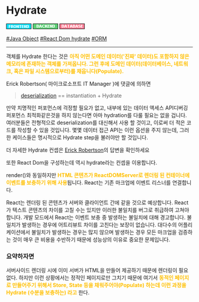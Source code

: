 # Hydrate

![Frontend](../../2TAT1C/Label_Frontend.png)
![Backend](../../2TAT1C/Label_Backend.png)
![Database](../../2TAT1C/Label_Database.png)

<a href="https://stackoverflow.com/questions/6991135/what-does-it-mean-to-hydrate-an-object#:~:text=Hydration%20refers%20to%20the%20process,been%20loaded%20into%20the%20object.&text=This%20is%20one%20method%20that,not%20going%20to%20be%20used.">#Java Object</a>
<a href="https://ko.reactjs.org/docs/react-dom.html#hydrate">#React Dom hydrate</a>
<a href="">#ORM</a>

---

객체를 Hydrate 한다는 것은 <span style="color:#FFBF00; font-weight:bold;">아직 어떤 도메인 데이터('진짜' 데이터)도 포함하지 않은 메모리에 존재하는 객체를 가져옵니다. 그런 후에 도메인 데이터(데이터베이스, 네트워크, 혹은 파일 시스템으로부터)를 채웁니다(Populate).</span>

Erick Robertson( 마이크로소프트 IT Manager )에 댓글에 의하면

> [deserialization](https://github.com/MoonSupport/DICTIONARY/blob/master/S/Serialize.md) == instantiation + Hydrate

만약 치명적인 퍼포먼스에 걱정할 필요가 없고, 내부에 있는 데이터 액세스 API디버깅 퍼포먼스 최적화같은것을 하지 않는다면 아마 hydration를 다룰 필요는 없을 겁니다.
여러분들은 전형적으로 deserialization를 대신해서 사용 할 것이고, 이로써 더 적은 코드를 작성할 수 있을 것입니다. 몇몇 데이터 접근 API는 이런 옵션을 주지 않는데, 그러한 케이스들은 명시적으로 Hydrate step을 불러야만 할 것입니다.

더 자세한 Hydrate 컨셉은 <a href="https://stackoverflow.com/questions/6991135/what-does-it-mean-to-hydrate-an-object">Erick Robertson</a>의 답변을 확인하세요

또한 React Dom을 구성하는데 역시 hydrate라는 컨셉을 이용합니다.

render()와 동일하지만 <span style="color:#FFBF00; font-weight:bold;">HTML 콘텐츠가 ReactDOMServer로 렌더링 된 컨테이너에 이벤트를 보충하기 위해 사용</span>됩니다. React는 기존 마크업에 이벤트 리스너를 연결합니다.

React는 렌더링 된 콘텐츠가 서버와 클라이언트 간에 같을 것으로 예상합니다. React가 텍스트 콘텐츠의 차이를 고칠 수는 있지만 이러한 불일치를 버그로 취급하여 고쳐야 합니다. 개발 모드에서 React는 이벤트 보충 중 발생하는 불일치에 대해 경고합니다. 불일치가 발생하는 경우에 어트리뷰트 차이를 고친다는 보장이 없습니다. 대다수의 어플리케이션에서 불일치가 발생하는 경우는 많지 않으며 발생하는 경우 모든 마크업을 검증하는 것이 매우 큰 비용을 수반하기 때문에 성능상의 이유로 중요한 문제입니다.

<h3>요약하자면</h3>
서버사이드 렌더링 시에 이미 서버가 HTML을 만들어 제공하기 때문에 렌더링이 필요없다. 하지만 이런 상황에서는 정적인 페이지로만 그치기 때문에 여기서 <span style="color:#FFBF00; font-weight:bold;">
동적인 페이지로 만들어주기 위해서 Store, State 등을 채워주어야(Populate) 하는데 이런 과정을 Hydrate (수분을 보충하는) 라고</span> 한다.